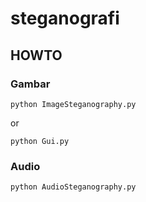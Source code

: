 # steganografi

## HOWTO

### Gambar
`python ImageSteganography.py`

or

`python Gui.py`

### Audio
`python AudioSteganography.py`
